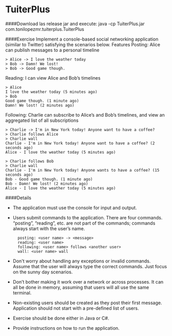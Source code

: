 # TuiterPlus

####Download las release jar and execute: java -cp TuiterPlus.jar com.tonilopezmr.tuiterplus.TuiterPlus

####Exercise
Implement a console-based social networking application (similar to Twitter) satisfying the scenarios below.
Features
Posting: Alice can publish messages to a personal timeline

```
> Alice -> I love the weather today
> Bob -> Damn! We lost!
> Bob -> Good game though.
```

Reading: I can view Alice and Bob’s timelines
```
> Alice
I love the weather today (5 minutes ago)
> Bob
Good game though. (1 minute ago)
Damn! We lost! (2 minutes ago)
```
Following: Charlie can subscribe to Alice’s and Bob’s timelines, and view an aggregated list of all subscriptions
```
> Charlie -> I'm in New York today! Anyone want to have a coffee?
> Charlie follows Alice
> Charlie wall
Charlie - I'm in New York today! Anyone want to have a coffee? (2 seconds ago)
Alice - I love the weather today (5 minutes ago)

> Charlie follows Bob
> Charlie wall
Charlie - I'm in New York today! Anyone wants to have a coffee? (15 seconds ago)
Bob - Good game though. (1 minute ago)
Bob - Damn! We lost! (2 minutes ago)
Alice - I love the weather today (5 minutes ago)
```

####Details

* The application must use the console for input and output.
* Users submit commands to the application. There are four commands. “posting”, “reading”, etc. are not part of the commands; commands always start with the user’s name.

        posting: <user name> -> <message>
        reading: <user name>
        following: <user name> follows <another user>
        wall: <user name> wall
        
* Don't worry about handling any exceptions or invalid commands. Assume that the user will always type the correct commands. Just focus on the sunny day scenarios.
* Don’t bother making it work over a network or across processes. It can all be done in memory, assuming that users will all use the same terminal.
* Non-existing users should be created as they post their first message. Application should not start with a pre-defined list of users.
* Exercise should be done either in Java or C#.
* Provide instructions on how to run the application.

